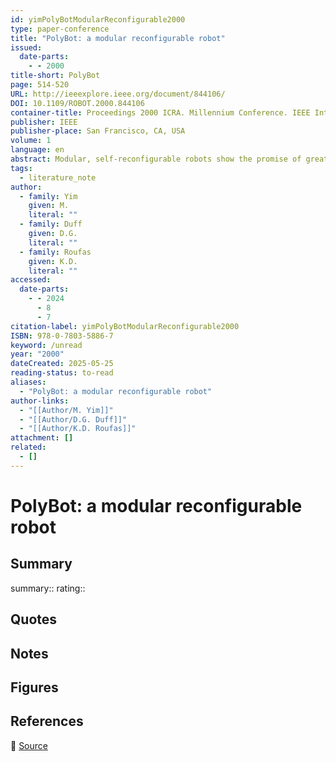 ```yaml
---
id: yimPolyBotModularReconfigurable2000
type: paper-conference
title: "PolyBot: a modular reconfigurable robot"
issued:
  date-parts:
    - - 2000
title-short: PolyBot
page: 514-520
URL: http://ieeexplore.ieee.org/document/844106/
DOI: 10.1109/ROBOT.2000.844106
container-title: Proceedings 2000 ICRA. Millennium Conference. IEEE International Conference on Robotics and Automation. Symposia Proceedings (Cat. No.00CH37065)
publisher: IEEE
publisher-place: San Francisco, CA, USA
volume: 1
language: en
abstract: Modular, self-reconfigurable robots show the promise of great versatility, robustness and low cost. This paper presents examples and issues in realizing those promises. PolyBot is a modular, self-reconfgurable system that is being used to explore the hardware realip of a robot with a large number of interchangeable modules. PolyBot has demonstrated the versatility promise, by implementing locomotion over a variep of terrain and manipulation versatility with a variety of objects. PolyBot is the first robot to demonstrate sequentially two topologically distinct locomotion modes by selfreconfiguration. PolyBot has raised issues regarding software scalability and hardware dependency and as the design evolves the issues of low cost and robustness will be resolved while exploring the potential of modular, self-reconfigurable robots.
tags:
  - literature_note
author:
  - family: Yim
    given: M.
    literal: ""
  - family: Duff
    given: D.G.
    literal: ""
  - family: Roufas
    given: K.D.
    literal: ""
accessed:
  date-parts:
    - - 2024
      - 8
      - 7
citation-label: yimPolyBotModularReconfigurable2000
ISBN: 978-0-7803-5886-7
keyword: /unread
year: "2000"
dateCreated: 2025-05-25
reading-status: to-read
aliases:
  - "PolyBot: a modular reconfigurable robot"
author-links:
  - "[[Author/M. Yim]]"
  - "[[Author/D.G. Duff]]"
  - "[[Author/K.D. Roufas]]"
attachment: []
related:
  - []
---
```


# PolyBot: a modular reconfigurable robot

## Summary
summary::
rating::

## Quotes

## Notes

## Figures

## References

🔗 [Source](http://ieeexplore.ieee.org/document/844106/)

